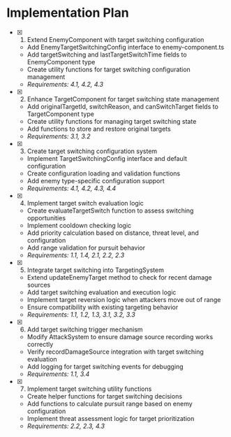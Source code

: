 # Implementation Plan

- [x] 1. Extend EnemyComponent with target switching configuration
  - Add EnemyTargetSwitchingConfig interface to enemy-component.ts
  - Add targetSwitching and lastTargetSwitchTime fields to EnemyComponent type
  - Create utility functions for target switching configuration management
  - _Requirements: 4.1, 4.2, 4.3_

- [x] 2. Enhance TargetComponent for target switching state management
  - Add originalTargetId, switchReason, and canSwitchTarget fields to TargetComponent type
  - Create utility functions for managing target switching state
  - Add functions to store and restore original targets
  - _Requirements: 3.1, 3.2_

- [x] 3. Create target switching configuration system
  - Implement TargetSwitchingConfig interface and default configuration
  - Create configuration loading and validation functions
  - Add enemy type-specific configuration support
  - _Requirements: 4.1, 4.2, 4.3, 4.4_

- [x] 4. Implement target switch evaluation logic
  - Create evaluateTargetSwitch function to assess switching opportunities
  - Implement cooldown checking logic
  - Add priority calculation based on distance, threat level, and configuration
  - Add range validation for pursuit behavior
  - _Requirements: 1.1, 1.4, 2.1, 2.2, 2.3_

- [x] 5. Integrate target switching into TargetingSystem
  - Extend updateEnemyTarget method to check for recent damage sources
  - Add target switching evaluation and execution logic
  - Implement target reversion logic when attackers move out of range
  - Ensure compatibility with existing targeting behavior
  - _Requirements: 1.1, 1.2, 1.3, 3.1, 3.2, 3.3_

- [x] 6. Add target switching trigger mechanism
  - Modify AttackSystem to ensure damage source recording works correctly
  - Verify recordDamageSource integration with target switching evaluation
  - Add logging for target switching events for debugging
  - _Requirements: 1.1, 3.4_

- [x] 7. Implement target switching utility functions
  - Create helper functions for target switching decisions
  - Add functions to calculate pursuit range based on enemy configuration
  - Implement threat assessment logic for target prioritization
  - _Requirements: 2.2, 2.3, 4.3_
